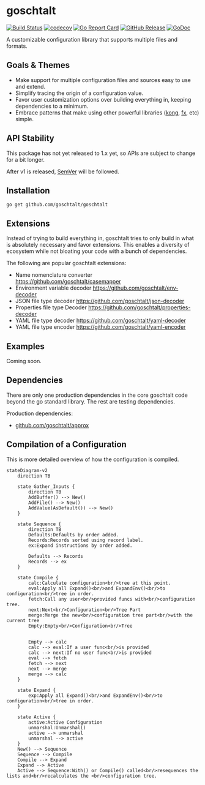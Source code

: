 <!--
SPDX-FileCopyrightText: 2022-2023 Weston Schmidt <weston_schmidt@alumni.purdue.edu>
SPDX-License-Identifier: Apache-2.0
-->
# goschtalt

[![Build Status](https://github.com/goschtalt/goschtalt/actions/workflows/ci.yml/badge.svg)](https://github.com/goschtalt/goschtalt/actions/workflows/ci.yml)
[![codecov](https://codecov.io/gh/goschtalt/goschtalt/graph/badge.svg?token=bLEl1jj8lu)](https://codecov.io/gh/goschtalt/goschtalt)
[![Go Report Card](https://goreportcard.com/badge/github.com/goschtalt/goschtalt)](https://goreportcard.com/report/github.com/goschtalt/goschtalt)
[![GitHub Release](https://img.shields.io/github/release/goschtalt/goschtalt.svg)](https://github.com/goschtalt/goschtalt/releases)
[![GoDoc](https://pkg.go.dev/badge/github.com/goschtalt/goschtalt)](https://pkg.go.dev/github.com/goschtalt/goschtalt)

A customizable configuration library that supports multiple files and formats.

## Goals & Themes

* Make support for multiple configuration files and sources easy to use and extend.
* Simplify tracing the origin of a configuration value.
* Favor user customization options over building everything in, keeping dependencies
  to a minimum.
* Embrace patterns that make using other powerful libraries ([kong](https://github.com/alecthomas/kong), [fx](https://github.com/uber-go/fx), etc) simple.

## API Stability

This package has not yet released to 1.x yet, so APIs are subject to change for
a bit longer.

After v1 is released, [SemVer](http://semver.org/) will be followed.

## Installation

```shell
go get github.com/goschtalt/goschtalt
```

## Extensions

Instead of trying to build everything in, goschtalt tries to only build in what
is absolutely necessary and favor extensions.  This enables a diversity of
ecosystem while not bloating your code with a bunch of dependencies.

The following are popular goschtalt extensions:

* Name nomenclature converter https://github.com/goschtalt/casemapper
* Environment variable decoder https://github.com/goschtalt/env-decoder
* JSON file type decoder https://github.com/goschtalt/json-decoder
* Properties file type Decoder https://github.com/goschtalt/properties-decoder
* YAML file type decoder https://github.com/goschtalt/yaml-decoder
* YAML file type encoder https://github.com/goschtalt/yaml-encoder

## Examples

Coming soon.

## Dependencies

There are only one production dependencies in the core goschtalt code beyond the
go standard library.  The rest are testing dependencies.

Production dependencies:

* [github.com/goschtalt/approx](https://github.com/goschtalt/approx)

## Compilation of a Configuration

This is more detailed overview of how the configuration is compiled.

```mermaid
stateDiagram-v2
    direction TB

    state Gather_Inputs {
        direction TB
        AddBuffer() --> New()
        AddFile() --> New()
        AddValue(AsDefault()) --> New()
    }

    state Sequence {
        direction TB
        Defaults:Defaults by order added.
        Records:Records sorted using record label.
        ex:Expand instructions by order added.

        Defaults --> Records
        Records --> ex
    }

    state Compile {
        calc:Calculate configuration<br/>tree at this point.
        eval:Apply all Expand()<br/>and ExpandEnv()<br/>to configuration<br/>tree in order.
        fetch:Call any user<br/>provided funcs with<br/>configuration tree.
        next:Next<br/>Configuration<br/>Tree Part
        merge:Merge the new<br/>configuration tree part<br/>with the current tree
        Empty:Empty<br/>Configuration<br/>Tree


        Empty --> calc
        calc --> eval:If a user func<br/>is provided
        calc --> next:If no user func<br/>is provided
        eval --> fetch
        fetch --> next
        next --> merge
        merge --> calc
    }

    state Expand {
        exp:Apply all Expand()<br/>and ExpandEnv()<br/>to configuration<br/>tree in order.
    }

    state Active {
        active:Active Configuration
        unmarshal:Unmarshal()
        active --> unmarshal
        unmarshal --> active
    }
    New() --> Sequence
    Sequence --> Compile
    Compile --> Expand
    Expand --> Active
    Active --> Sequence:With() or Compile() called<br/>resequences the lists and<br/>recalculates the <br/>configuration tree.
```
